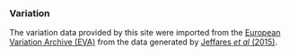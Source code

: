 ### Variation

The variation data provided by this site were imported from the
[European Variation Archive
(EVA)](http://www.ebi.ac.uk/eva/?eva-study=PRJEB2733) from the data
generated by [Jeffares *et al*
(2015)](http://europepmc.org/abstract/MED/25665008).
